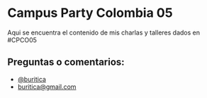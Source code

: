 # Campus Party Colombia 05

Aqui se encuentra el contenido de mis charlas y talleres dados en #CPCO05

## Preguntas o comentarios:

- [@buritica](http://twitter.com/buritica)
- [buritica@gmail.com](mailto:buritica@gmail.com)